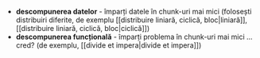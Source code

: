 - **descompunerea datelor** - împarți datele în chunk-uri mai mici (folosești distribuiri diferite, de exemplu [[distribuire liniară, ciclică, bloc|liniară]], [[distribuire liniară, ciclică, bloc|ciclică]])
- **descompunerea funcțională** - împarți problema în chunk-uri mai mici ... cred? (de exemplu, [[divide et impera|divide et impera]])